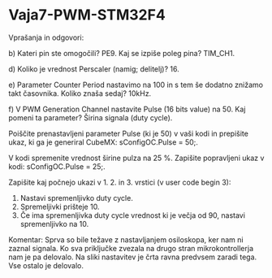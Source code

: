 # Vaja7-PWM-STM32F4

Vprašanja in odgovori:

b) Kateri pin ste omogočili? PE9. Kaj se izpiše poleg pina? TIM_CH1.

d) Koliko je vrednost Perscaler (namig; delitelj)? 16.

e) Parameter Counter Period nastavimo na 100 in s tem še dodatno znižamo takt časovnika. Koliko znaša sedaj? 10kHz.

f) V PWM Generation Channel nastavite Pulse (16 bits value) na 50. Kaj pomeni ta parameter? Širina signala (duty cycle).

Poiščite prenastavljeni parameter Pulse (ki je 50) v vaši kodi in prepišite ukaz, ki ga je generiral CubeMX: sConfigOC.Pulse = 50;.

V kodi spremenite vrednost širine pulza na 25 %. Zapišite popravljeni ukaz v kodi: sConfigOC.Pulse = 25;. 

Zapišite kaj počnejo ukazi v  1. 2. in 3. vrstici (v user code begin 3):
1. Nastavi spremenljivko duty cycle.
2. Spremeljivki prišteje 10.
3. Če ima spremenljivka duty cycle vrednost ki je večja od 90, nastavi spremenljivko na 10.

Komentar: Sprva so bile težave z nastavljanjem osiloskopa, ker nam ni zaznal signala. Ko sva priključke zvezala na drugo stran mikrokontrollerja nam je pa delovalo. Na sliki nastavitev je črta ravna predvsem zaradi tega. Vse ostalo je delovalo.
